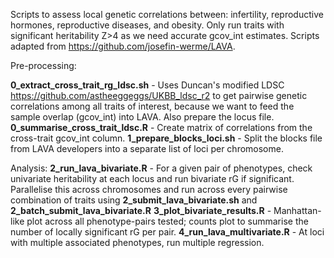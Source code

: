 Scripts to assess local genetic correlations between: infertility, reproductive hormones, reproductive diseases, and obesity. Only run traits with significant heritability Z>4 as we need accurate gcov_int estimates. Scripts adapted from https://github.com/josefin-werme/LAVA. 

Pre-processing:

**0_extract_cross_trait_rg_ldsc.sh** - Uses Duncan's modified LDSC https://github.com/astheeggeggs/UKBB_ldsc_r2 to get pairwise genetic correlations among all traits of interest, because we want to feed the sample overlap (gcov_int) into LAVA. Also prepare the locus file.
**0_summarise_cross_trait_ldsc.R** - Create matrix of correlations from the cross-trait gcov_int column.
**1_prepare_blocks_loci.sh** - Split the blocks file from LAVA developers into a separate list of loci per chromosome.

Analysis: 
**2_run_lava_bivariate.R** - For a given pair of phenotypes, check univariate heritability at each locus and run bivariate rG if significant. Parallelise this across chromosomes and run across every pairwise combination of traits using **2_submit_lava_bivariate.sh** and **2_batch_submit_lava_bivariate.R** 
**3_plot_bivariate_results.R** - Manhattan-like plot across all phenotype-pairs tested; counts plot to summarise the number of locally significant rG per pair.
**4_run_lava_multivariate.R** - At loci with multiple associated phenotypes, run multiple regression.